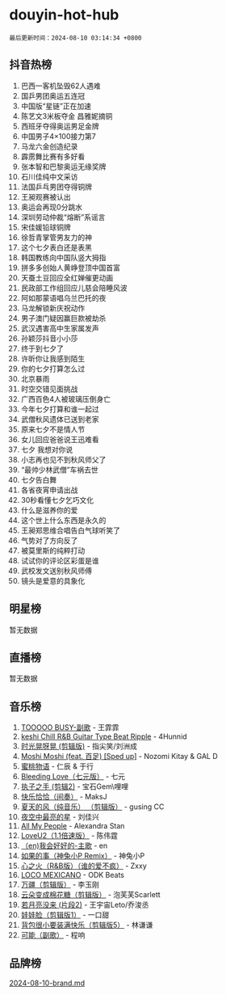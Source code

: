 # douyin-hot-hub

`最后更新时间：2024-08-10 03:14:34 +0800`

## 抖音热榜

1. 巴西一客机坠毁62人遇难
1. 国乒男团奥运五连冠
1. 中国版“星链”正在加速
1. 陈艺文3米板夺金 昌雅妮摘铜
1. 西班牙夺得奥运男足金牌
1. 中国男子4×100接力第7
1. 马龙六金创造纪录
1. 霹雳舞比赛有多好看
1. 张本智和巴黎奥运无缘奖牌
1. 石川佳纯中文采访
1. 法国乒乓男团夺得铜牌
1. 王昶观赛被认出
1. 奥运会再现0分跳水
1. 深圳劳动仲裁“熔断”系谣言
1. 宋佳媛铅球铜牌
1. 徐哲青掌管男友力的神
1. 这个七夕表白还是表黑
1. 韩国教练向中国队竖大拇指
1. 拼多多创始人黄峥登顶中国首富
1. 天蚕土豆回应全红婵催更动画
1. 民政部工作组回应儿慈会陪睡风波
1. 阿如那蒙语唱乌兰巴托的夜
1. 马龙解锁新庆祝动作
1. 男子澳门疑因赢巨款被劫杀
1. 武汉遇害高中生家属发声
1. 孙颖莎抖音小小莎
1. 终于到七夕了
1. 许昕你让我感到陌生
1. 你的七夕打算怎么过
1. 北京暴雨
1. 时空交错见面挑战
1. 广西百色4人被玻璃压倒身亡
1. 今年七夕打算和谁一起过
1. 武僧秋风遗体已送到老家
1. 原来七夕不是情人节
1. 女儿回应爸爸说王迅难看
1. 七夕 我想对你说
1. 小志再也见不到秋风师父了
1. “最帅少林武僧”车祸去世
1. 七夕告白舞
1. 各省夜宵申请出战
1. 30秒看懂七夕乞巧文化
1. 什么是滋养你的爱
1. 这个世上什么东西是永久的
1. 王昶郑思维合唱告白气球听笑了
1. 气势对了方向反了
1. 被莫里斯的纯粹打动
1. 试试你的评论区彩蛋是谁
1. 武校发文送别秋风师傅
1. 镜头是爱意的具象化

## 明星榜

暂无数据

## 直播榜

暂无数据

## 音乐榜

1. [TOOOOO BUSY-副歌](https://sf5-hl-cdn-tos.douyinstatic.com/obj/tos-cn-ve-2774/o0fmjGZetNDjSM5EimFs2QlzBg30YgByJMRQrC) - 王霏霏
1. [keshi Chill R&B Guitar Type Beat Ripple](https://sf5-hl-cdn-tos.douyinstatic.com/obj/tos-cn-ve-2774/okQIfmitAB3HpgZQo0YCEFEACcDhQngn0fkFIC) - 4Hunnid
1. [时光晃呀晃 (剪辑版)](https://sf5-hl-cdn-tos.douyinstatic.com/obj/tos-cn-ve-2774/o8ACeQem3gwI1x3GIYGAfKG0LJebKFRJDwRwyW) - 指尖笑/刘洲成
1. [Moshi Moshi (feat. 百足) [Sped up]](https://sf5-hl-cdn-tos.douyinstatic.com/obj/tos-cn-ve-2774/ocCPFQcXJLeroaIdQLIGAoeeYM3OAUYGDguHXz) - Nozomi Kitay & GAL D
1. [蜜桃物语](https://sf6-cdn-tos.douyinstatic.com/obj/tos-cn-ve-2774/oIhOSCZtIACtYU4XQkngiW9kCBfVD1Fz9IYeqL) - 仁辰 & 于行
1. [Bleeding Love（七元版）](https://sf3-cdn-tos.douyinstatic.com/obj/tos-cn-ve-2774/oEgC9eZFHQ1MfSRnrfkzFp8AayDWqAQMABBgUs) - 七元
1. [执子之手 (剪辑2)](https://sf3-cdn-tos.douyinstatic.com/obj/tos-cn-ve-2774/oUoZLQjCc31XzqsBnBQUNgeKtYPBcgbFDwtfcu) - 宝石Gem\哩哩
1. [快乐恰恰（间奏）](https://sf5-hl-cdn-tos.douyinstatic.com/obj/tos-cn-ve-2774/oMesum3HvWQXJxuMFeVYzf54o2QzH5aEBPOCAn) - MaksJ
1. [夏天的风（纯音乐） （剪辑版）](https://sf5-hl-cdn-tos.douyinstatic.com/obj/tos-cn-ve-2774/oUzLjBZZFQAoNRmGokEeD5zfQCObp6UeFAnTa6) - gusing CC
1. [夜空中最亮的星](https://sf5-hl-cdn-tos.douyinstatic.com/obj/tos-cn-ve-2774/o4IfgGwqqnFeXEMGaS8JBzJAdayAaCeoxqbjCD) - 刘佳兴
1. [All My People](https://sf3-cdn-tos.douyinstatic.com/obj/tos-cn-ve-2774/c7773e6b7c3f4bd9b26cd85b0cfa4eff) - Alexandra Stan
1. [LoveU2（1.1倍速版）](https://sf3-cdn-tos.douyinstatic.com/obj/tos-cn-ve-2774/oQMeDffLaEmgMwgCOEMAFCI6INzoFPgWdD0rsa) - 陈伟霆
1. [（en)我会好好的-主歌](https://sf6-cdn-tos.douyinstatic.com/obj/tos-cn-ve-2774/oUrYpIdrvCbA8m8yAZjbMWjUkL6tiinWMkBTs) - en
1. [如果的事（神兔小P Remix）](https://sf3-cdn-tos.douyinstatic.com/obj/tos-cn-ve-2774/okHtAffz3g4ZB0BMQn9iC9BC6AciI3xCmgQTqt) - 神兔小P
1. [心之火（R&B版）（谁的爱不疯）](https://sf3-cdn-tos.douyinstatic.com/obj/tos-cn-ve-2774/okemkEDaIBBE3OosftCgMxlFkLQZRw37t36ZQv) - Zxxy
1. [LOCO MEXICANO](https://sf5-hl-cdn-tos.douyinstatic.com/obj/tos-cn-ve-2774/owxVoxJorA4ILBfsMAjU6t7O1xW9w0tS7EYzh6) - ODK Beats
1. [万疆（剪辑版）](https://sf5-hl-cdn-tos.douyinstatic.com/obj/tos-cn-ve-2774/ooG7oVgFlDTelKCjCsTTobQvbdtj1BBQXnfZd8) - 李玉刚
1. [云朵变成棉花糖（剪辑版）](https://sf5-hl-cdn-tos.douyinstatic.com/obj/tos-cn-ve-2774/o8LC84GQLALFfXeyJmh8KE61byVQYMMeAZLfEI) - 泡芙芙Scarlett
1. [若月亮没来 (片段2)](https://sf5-hl-cdn-tos.douyinstatic.com/obj/tos-cn-ve-2774/ocQavLLjkCOeDxGyYeIMGgNAIwJ0QXE1Ve3Fzv) - 王宇宙Leto/乔浚丞
1. [娃娃脸（剪辑版1）](https://sf5-hl-cdn-tos.douyinstatic.com/obj/tos-cn-ve-2774/oIimSCgQoNUePTAZ1Ba7TeADY4KetGYsVFeaaB) - 一口甜
1. [背包很小要装满快乐（剪辑版5）](https://sf3-cdn-tos.douyinstatic.com/obj/tos-cn-ve-2774/oUqSJIiBjw2pxsBAiQRmkbZGJrlGCMBPpIW90) - 林谦谦
1. [可能（副歌）](https://sf3-cdn-tos.douyinstatic.com/obj/tos-cn-ve-2774/cde1731888894259b333569393c2fb51) - 程响

## 品牌榜

[2024-08-10-brand.md](2024-08-10-brand.md)
